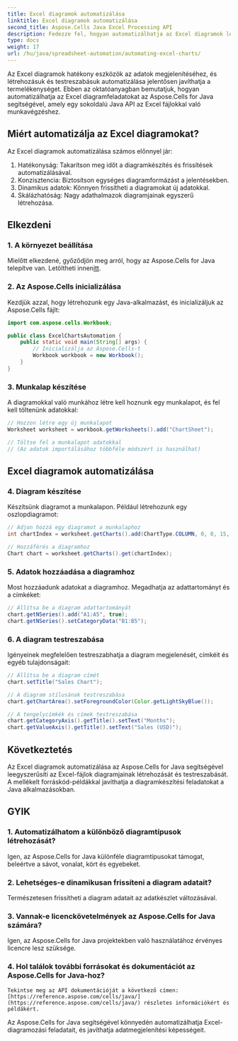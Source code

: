 ```yaml
---
title: Excel diagramok automatizálása
linktitle: Excel diagramok automatizálása
second_title: Aspose.Cells Java Excel Processing API
description: Fedezze fel, hogyan automatizálhatja az Excel diagramok létrehozását és testreszabását az Aspose.Cells for Java segítségével forráskód-példákkal. Egyszerűsítse diagramkészítési feladatait.
type: docs
weight: 17
url: /hu/java/spreadsheet-automation/automating-excel-charts/
---
```


Az Excel diagramok hatékony eszközök az adatok megjelenítéséhez, és létrehozásuk és testreszabásuk automatizálása jelentősen javíthatja a termelékenységet. Ebben az oktatóanyagban bemutatjuk, hogyan automatizálhatja az Excel diagramfeladatokat az Aspose.Cells for Java segítségével, amely egy sokoldalú Java API az Excel fájlokkal való munkavégzéshez.

## Miért automatizálja az Excel diagramokat?

Az Excel diagramok automatizálása számos előnnyel jár:

1. Hatékonyság: Takarítson meg időt a diagramkészítés és frissítések automatizálásával.
2. Konzisztencia: Biztosítson egységes diagramformázást a jelentésekben.
3. Dinamikus adatok: Könnyen frissítheti a diagramokat új adatokkal.
4. Skálázhatóság: Nagy adathalmazok diagramjainak egyszerű létrehozása.

## Elkezdeni

### 1. A környezet beállítása

Mielőtt elkezdené, győződjön meg arról, hogy az Aspose.Cells for Java telepítve van. Letöltheti innen[itt](https://releases.aspose.com/cells/java/).

### 2. Az Aspose.Cells inicializálása

Kezdjük azzal, hogy létrehozunk egy Java-alkalmazást, és inicializáljuk az Aspose.Cells fájlt:

```java
import com.aspose.cells.Workbook;

public class ExcelChartsAutomation {
    public static void main(String[] args) {
        // Inicializálja az Aspose.Cells-t
        Workbook workbook = new Workbook();
    }
}
```

### 3. Munkalap készítése

A diagramokkal való munkához létre kell hoznunk egy munkalapot, és fel kell töltenünk adatokkal:

```java
// Hozzon létre egy új munkalapot
Worksheet worksheet = workbook.getWorksheets().add("ChartSheet");

// Töltse fel a munkalapot adatokkal
// (Az adatok importálásához többféle módszert is használhat)
```

## Excel diagramok automatizálása

### 4. Diagram készítése

Készítsünk diagramot a munkalapon. Például létrehozunk egy oszlopdiagramot:

```java
// Adjon hozzá egy diagramot a munkalaphoz
int chartIndex = worksheet.getCharts().add(ChartType.COLUMN, 0, 0, 15, 5);

// Hozzáférés a diagramhoz
Chart chart = worksheet.getCharts().get(chartIndex);
```

### 5. Adatok hozzáadása a diagramhoz

Most hozzáadunk adatokat a diagramhoz. Megadhatja az adattartományt és a címkéket:

```java
// Állítsa be a diagram adattartományát
chart.getNSeries().add("A1:A5", true);
chart.getNSeries().setCategoryData("B1:B5");
```

### 6. A diagram testreszabása

Igényeinek megfelelően testreszabhatja a diagram megjelenését, címkéit és egyéb tulajdonságait:

```java
// Állítsa be a diagram címét
chart.setTitle("Sales Chart");

// A diagram stílusának testreszabása
chart.getChartArea().setForegroundColor(Color.getLightSkyBlue());

// A tengelycímkék és címek testreszabása
chart.getCategoryAxis().getTitle().setText("Months");
chart.getValueAxis().getTitle().setText("Sales (USD)");
```

## Következtetés

Az Excel diagramok automatizálása az Aspose.Cells for Java segítségével leegyszerűsíti az Excel-fájlok diagramjainak létrehozását és testreszabását. A mellékelt forráskód-példákkal javíthatja a diagramkészítési feladatokat a Java alkalmazásokban.

## GYIK

### 1. Automatizálhatom a különböző diagramtípusok létrehozását?
   Igen, az Aspose.Cells for Java különféle diagramtípusokat támogat, beleértve a sávot, vonalat, kört és egyebeket.

### 2. Lehetséges-e dinamikusan frissíteni a diagram adatait?
   Természetesen frissítheti a diagram adatait az adatkészlet változásával.

### 3. Vannak-e licenckövetelmények az Aspose.Cells for Java számára?
   Igen, az Aspose.Cells for Java projektekben való használatához érvényes licencre lesz szüksége.

### 4. Hol találok további forrásokat és dokumentációt az Aspose.Cells for Java-hoz?
    Tekintse meg az API dokumentációját a következő címen:[https://reference.aspose.com/cells/java/](https://reference.aspose.com/cells/java/) részletes információkért és példákért.

Az Aspose.Cells for Java segítségével könnyedén automatizálhatja Excel-diagramozási feladatait, és javíthatja adatmegjelenítési képességeit.